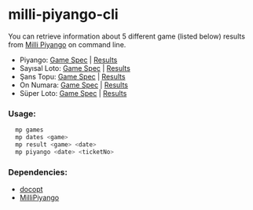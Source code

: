 # milli-piyango-cli

You can retrieve information about 5 different game (listed below) results from [Milli Piyango](http://www.mpi.gov.tr/) on command line.

* Piyango: [Game Spec](http://www.mpi.gov.tr/?q=node/1) | [Results](http://www.mpi.gov.tr/sonuclar/_cs_piyango.php)
* Sayısal Loto: [Game Spec](http://www.mpi.gov.tr/node/73?q=node/33) | [Results](http://www.mpi.gov.tr/sonuclar/_cs_sayisal.php)
* Şans Topu: [Game Spec](http://www.mpi.gov.tr/node/73?q=node/31) | [Results](http://www.mpi.gov.tr/sonuclar/_cs_sanstopu.php)
* On Numara: [Game Spec](http://www.mpi.gov.tr/node/73?q=node/8) | [Results](http://www.mpi.gov.tr/sonuclar/_cs_onnumara.php)
* Süper Loto: [Game Spec](http://www.mpi.gov.tr/node/73?q=node/32) | [Results](http://www.mpi.gov.tr/sonuclar/_cs_superloto.php)

### Usage:
```bash
  mp games
  mp dates <game>
  mp result <game> <date>
  mp piyango <date> <ticketNo>
```

### Dependencies:
* [docopt](https://github.com/docopt/docopt)
* [MilliPiyango](https://github.com/molcay/milli-piyango/)
